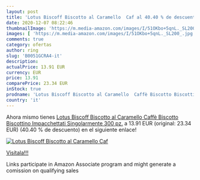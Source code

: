 ```yaml
---
layout: post
title: 'Lotus Biscoff Biscotto al Caramello  Caf al 40.40 % de descuento'
date: 2020-12-07 08:22:46
thumbnailImage: 'https://m.media-amazon.com/images/I/51OKbo+5qnL._SL200_.jpg'
images: [ 'https://m.media-amazon.com/images/I/51OKbo+5qnL._SL200_.jpg' ]
comments: true
category: ofertas
author: ring
slug: 'B0051GCRA4-it'
description:
actualPrice: 13.91 EUR
currency: EUR
price: 13.91
comparePrice: 23.34 EUR
inStock: true
prodname: 'Lotus Biscoff Biscotto al Caramello  Caffè Biscotto Biscottino Impacchettati Singolarmente 300 pz.'
country: 'it'
---
```


Ahora mismo tienes [Lotus Biscoff Biscotto al Caramello  Caffè Biscotto Biscottino Impacchettati Singolarmente 300 pz.](https://www.amazon.it/dp/B0051GCRA4/?tag=tolees00-21) a 13.91 EUR (original: 23.34 EUR) (40.40 %  de descuento) en el siguiente enlace!

[![Lotus Biscoff Biscotto al Caramello  Caf](https://m.media-amazon.com/images/I/51OKbo+5qnL._SL200_.jpg)](https://www.amazon.it/dp/B0051GCRA4/?tag=tolees00-21)

[Visítala!!!](https://www.amazon.it/dp/B0051GCRA4/?tag=tolees00-21)

Links participate in Amazon Associate program and might generate a comission on qualifying sales
